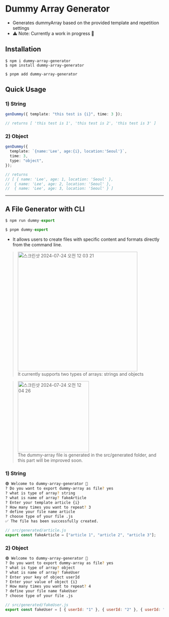 
# Dummy Array Generator

- Generates dummyArray based on the provided template and repetition settings
- ⚠️ Note: Currently a work in progress 🌱

## Installation
```
$ npm i dummy-array-generator
$ npm install dummy-array-generator

$ pnpm add dummy-array-generator
```

## Quick Usage

### 1) String

```ts
genDummy({ template: "this test is {i}", time: 3 });

// returns [ 'this test is 1', 'this test is 2', 'this test is 3' ]
```


### 2) Object

```ts
genDummy({
  template: `{name:'Lee', age:{i}, location:'Seoul'}`,
  time: 3,
  type: "object",
});

// returns
// [ { name: 'Lee', age: 1, location: 'Seoul' },
//  { name: 'Lee', age: 2, location: 'Seoul' },
//  { name: 'Lee', age: 3, location: 'Seoul' } ]
```
<hr/>

## A File Generator with CLI

```ts
$ npm run dummy-export

$ pnpm dummy-export
```
- It allows users to create files with specific content and formats directly from the command line.

> <img width="380" alt="스크린샷 2024-07-24 오전 12 03 21" src="https://github.com/user-attachments/assets/e97c1f4d-506c-4b52-a892-ff37085254f2"> <br/>
> It currently supports two types of arrays: strings and objects 

> <img width="226" alt="스크린샷 2024-07-24 오전 12 04 26" src="https://github.com/user-attachments/assets/5eee1cd8-fac0-4126-a0f2-9f231e0472c8"> <br/>
> The dummy-array file is generated in the src/generated folder, and this part will be improved soon.
### 1) String
```sh
🟢 Welcome to dummy-array-generator 🌱
? Do you want to export dummy-array as file? yes
? what is type of array? string
? what is name of array? fakeArticle
? Enter your template article {i}
? How many times you want to repeat? 3
? define your file name article
? choose type of your file .js
✅ The file has been successfully created.
```
```js
// src/generated/article.js
export const fakeArticle = ["article 1", "article 2", "article 3"];
```





### 2) Object

```sh
🟢 Welcome to dummy-array-generator 🌱
? Do you want to export dummy-array as file? yes
? what is type of array? object
? what is name of array? fakeUser
? Enter your key of object userId
? Enter your value of object {i}
? How many times you want to repeat? 4
? define your file name fakeUser
? choose type of your file .js
```

```js
// src/generated/fakeUser.js
export const fakeUser = [ { userId: "1" }, { userId: "2" }, { userId: "3" }, { userId: "4" }];

```

